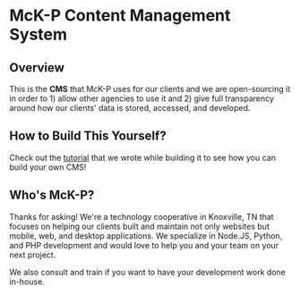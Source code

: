 # McK-P Content Management System

## Overview

This is the **CMS** that McK-P uses for our clients and we are open-sourcing it
in order to 1) allow other agencies to use it and 2) give full transparency around
how our clients' data is stored, accessed, and developed. 

## How to Build This Yourself?

Check out the [tutorial](./tutorial.md) that we wrote while building it to see
how you can build your own CMS!

## Who's McK-P?

Thanks for asking! We're a technology cooperative in Knoxville, TN that focuses on
helping our clients built and maintain not only websites but mobile, web, and desktop
applications. We specialize in Node.JS, Python, and PHP development and would love to
help you and your team on your next project.

We also consult and train if you want to have your development work done in-house.